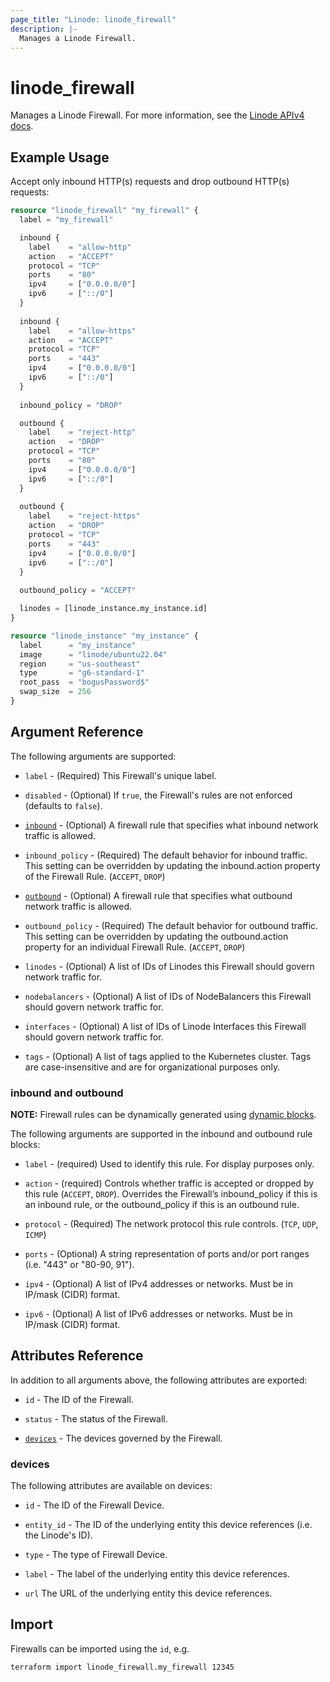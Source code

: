 ```yaml
---
page_title: "Linode: linode_firewall"
description: |-
  Manages a Linode Firewall.
---
```


# linode\_firewall

Manages a Linode Firewall.
For more information, see the [Linode APIv4 docs](https://techdocs.akamai.com/linode-api/reference/post-firewalls).

## Example Usage

Accept only inbound HTTP(s) requests and drop outbound HTTP(s) requests:

```terraform
resource "linode_firewall" "my_firewall" {
  label = "my_firewall"

  inbound {
    label    = "allow-http"
    action   = "ACCEPT"
    protocol = "TCP"
    ports    = "80"
    ipv4     = ["0.0.0.0/0"]
    ipv6     = ["::/0"]
  }
  
  inbound {
    label    = "allow-https"
    action   = "ACCEPT"
    protocol = "TCP"
    ports    = "443"
    ipv4     = ["0.0.0.0/0"]
    ipv6     = ["::/0"]
  }
  
  inbound_policy = "DROP"

  outbound {
    label    = "reject-http"
    action   = "DROP"
    protocol = "TCP"
    ports    = "80"
    ipv4     = ["0.0.0.0/0"]
    ipv6     = ["::/0"]
  }
  
  outbound {
    label    = "reject-https"
    action   = "DROP"
    protocol = "TCP"
    ports    = "443"
    ipv4     = ["0.0.0.0/0"]
    ipv6     = ["::/0"]
  }
  
  outbound_policy = "ACCEPT"

  linodes = [linode_instance.my_instance.id]
}

resource "linode_instance" "my_instance" {
  label      = "my_instance"
  image      = "linode/ubuntu22.04"
  region     = "us-southeast"
  type       = "g6-standard-1"
  root_pass  = "bogusPassword$"
  swap_size  = 256
}
```

## Argument Reference

The following arguments are supported:

* `label` - (Required) This Firewall's unique label.

* `disabled` - (Optional) If `true`, the Firewall's rules are not enforced (defaults to `false`).

* [`inbound`](#inbound) - (Optional) A firewall rule that specifies what inbound network traffic is allowed.
  
* `inbound_policy` - (Required) The default behavior for inbound traffic. This setting can be overridden by updating the inbound.action property of the Firewall Rule. (`ACCEPT`, `DROP`)

* [`outbound`](#outbound) - (Optional) A firewall rule that specifies what outbound network traffic is allowed.
  
* `outbound_policy` - (Required) The default behavior for outbound traffic. This setting can be overridden by updating the outbound.action property for an individual Firewall Rule. (`ACCEPT`, `DROP`)

* `linodes` - (Optional) A list of IDs of Linodes this Firewall should govern network traffic for.

* `nodebalancers` - (Optional) A list of IDs of NodeBalancers this Firewall should govern network traffic for.

* `interfaces` - (Optional) A list of IDs of Linode Interfaces this Firewall should govern network traffic for.

* `tags` - (Optional) A list of tags applied to the Kubernetes cluster. Tags are case-insensitive and are for organizational purposes only.

### inbound and outbound

**NOTE:** Firewall rules can be dynamically generated using [dynamic blocks](https://www.terraform.io/language/expressions/dynamic-blocks).

The following arguments are supported in the inbound and outbound rule blocks:

* `label` - (required) Used to identify this rule. For display purposes only.
  
* `action` - (required) Controls whether traffic is accepted or dropped by this rule (`ACCEPT`, `DROP`). Overrides the Firewall’s inbound_policy if this is an inbound rule, or the outbound_policy if this is an outbound rule.

* `protocol` - (Required) The network protocol this rule controls. (`TCP`, `UDP`, `ICMP`)

* `ports` - (Optional) A string representation of ports and/or port ranges (i.e. "443" or "80-90, 91").
  
* `ipv4` - (Optional) A list of IPv4 addresses or networks. Must be in IP/mask (CIDR) format.

* `ipv6` - (Optional) A list of IPv6 addresses or networks. Must be in IP/mask (CIDR) format.

## Attributes Reference

In addition to all arguments above, the following attributes are exported:

* `id` - The ID of the Firewall.

* `status` - The status of the Firewall.

* [`devices`](#devices) - The devices governed by the Firewall.

### devices

The following attributes are available on devices:

* `id` - The ID of the Firewall Device.

* `entity_id` - The ID of the underlying entity this device references (i.e. the Linode's ID).

* `type` - The type of Firewall Device.

* `label` - The label of the underlying entity this device references.

* `url` The URL of the underlying entity this device references.

## Import

Firewalls can be imported using the `id`, e.g.

```sh
terraform import linode_firewall.my_firewall 12345
```
